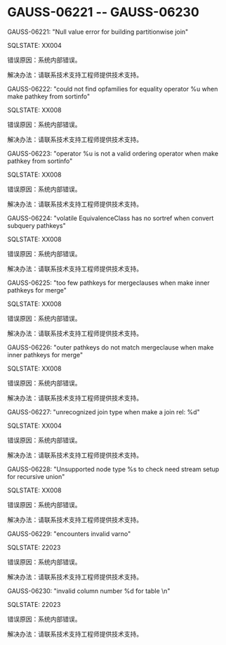# GAUSS-06221 -- GAUSS-06230<a name="ZH-CN_TOPIC_0302073022"></a>

GAUSS-06221: "Null value error for building partitionwise join"

SQLSTATE: XX004

错误原因：系统内部错误。

解决办法：请联系技术支持工程师提供技术支持。

GAUSS-06222: "could not find opfamilies for equality operator %u when make pathkey from sortinfo"

SQLSTATE: XX008

错误原因：系统内部错误。

解决办法：请联系技术支持工程师提供技术支持。

GAUSS-06223: "operator %u is not a valid ordering operator when make pathkey from sortinfo"

SQLSTATE: XX008

错误原因：系统内部错误。

解决办法：请联系技术支持工程师提供技术支持。

GAUSS-06224: "volatile EquivalenceClass has no sortref when convert subquery pathkeys"

SQLSTATE: XX008

错误原因：系统内部错误。

解决办法：请联系技术支持工程师提供技术支持。

GAUSS-06225: "too few pathkeys for mergeclauses when make inner pathkeys for merge"

SQLSTATE: XX008

错误原因：系统内部错误。

解决办法：请联系技术支持工程师提供技术支持。

GAUSS-06226: "outer pathkeys do not match mergeclause when make inner pathkeys for merge"

SQLSTATE: XX008

错误原因：系统内部错误。

解决办法：请联系技术支持工程师提供技术支持。

GAUSS-06227: "unrecognized join type when make a join rel: %d"

SQLSTATE: XX004

错误原因：系统内部错误。

解决办法：请联系技术支持工程师提供技术支持。

GAUSS-06228: "Unsupported node type %s to check need stream setup for recursive union"

SQLSTATE: XX008

错误原因：系统内部错误。

解决办法：请联系技术支持工程师提供技术支持。

GAUSS-06229: "encounters invalid varno"

SQLSTATE: 22023

错误原因：系统内部错误。

解决办法：请联系技术支持工程师提供技术支持。

GAUSS-06230: "invalid column number %d for table \\n"

SQLSTATE: 22023

错误原因：系统内部错误。

解决办法：请联系技术支持工程师提供技术支持。


